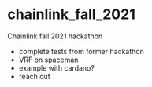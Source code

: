 # chainlink_fall_2021
Chainlink fall 2021 hackathon

- complete tests from former hackathon
- VRF on spaceman
- example with cardano?
- reach out


